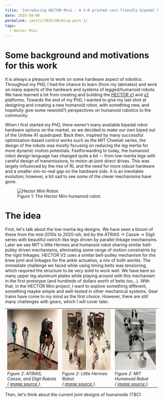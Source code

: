 ```yaml
---
title: 'Introducing HECTOR Mini - A 3-D printed cost-friendly bipedal humanoid robot'
date: 2025-08-06
permalink: /posts/2025/08/blog-post-1/
tags:
  - Hector Mini
---
```



Some background and motivations for this work
======
It is always a pleasure to work on some hardware aspect of robotics. Throughout my PhD, I had the chance to learn (from my labmates) and work on many aspects of the hardware and systems of legged/humanoid robots.
We have learned a lot from creating and building the [HECTOR v1](https://youtu.be/NcW-NFwjMh0) and [v2](https://youtu.be/W4f0641Kcpg?si=lgCcTYkCz_Fuz41s) platforms. Towards the end of my PhD, I wanted to give my last shot at designing and creating a new humanoid robot, with something new, and hopefully give some new(old?) perspectives on humanoid robotics to the community. 

When I first started my PhD, there weren't many available bipedal robot hardware options on the market, so we decided to make our own biped out of the Unitree A1 quadruped. Back then, inspired by many successful optimization-based control works such as the MIT Cheetah series, the design of the robots was mostly focusing on reducing the leg inertia for more dynamic motion potentials. Fastforwarding to today, the humanoid robot design language has changed quite a bit -- from low-inertia legs with careful design of transmissions, to motor-at-joint direct drives. This was largely influenced by the rise of RL and the need for more robust hardware and a smaller sim-to-real gap on the hardware side. It is an inevitable evolution; however, a bit sad to see some of the clever mechanisms have gone. 

<figure>
  <img src="/images/figures/hector_mini_.png" alt="Hector Mini Robot" width="300"/>
  <figcaption>Figure 1: The Hector Mini humanoid robot.</figcaption>
</figure>

The idea
======
First, let's talk about the low-inertia leg designs. We have seen a bloom of these from the mid-2010s to 2020-ish, led by the ATRIAS -> Cassie -> Digit series with beautiful ostrich-like legs driven by parallel linkage mechanisms. Later we see MIT's little Hermes and humanoid robot sharing similar belt-pulley driven mechanisms, eliminating some range of motion constraints by the rigid linkages. HECTOR V2 uses a similar belt-pulley mechanism for the knee joint and linkages for the ankle actuation, a mix of both worlds. The immediate challenge we faced while using timing belts was tensioning, which required the structure to be very solid to work well. We have bent so many upper leg aluminum plates while playing around with this mechanism in the first prototype (and hundreds of dollars worth of belts too...). With that, in the HECTOR Mini project, I want to explore something different, something maybe simple and well-tested in other mechanical systems. Gear trains have come to my mind as the first choice. However, there are still many challenges with gears, which I will cover later. 

<table>
<tr>
<td>
  <img src="/images/figures/atrais to cassie.webp" alt="Robot 1" height="200"><br>
  <em>Figure 2: ATRIAS, Cassie, and Digit Robots <br>(
    <a 
      href="https://www.reddit.com/r/robotics/comments/axmsid/neat_progression_from_atrias_to_cassie_to_digit/" target="_blank">image source
    </a>
  ). </em>
</td>
<td>
  <img src="/images/figures/little hermes.jpg" alt="Robot 2" height="200"><br>
  <em>Figure 2: Little Hermes Robot. <br>(
    <a 
      href="https://spectrum.ieee.org/mit-little-hermes" target="_blank">image source
    </a>
  ). </em>
</td>
<td>
  <img src="/images/figures/mithumanoid.jpg" alt="Robot 3" height="200"><br>
  <em>Figure 2: MIT Humanoid Robot <br>(
    <a 
      href="https://biomimetics.mit.edu/" target="_blank">image source
    </a>
  ). </em>
</td>
</tr>
</table>


Then, let's think about the current joint designs of humanoids (TBC)
